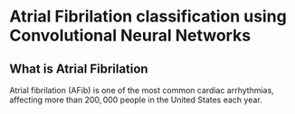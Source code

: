 # Atrial Fibrilation classification using Convolutional Neural Networks

## What is Atrial Fibrilation
Atrial fibrilation (AFib) is one of the most common cardiac arrhythmias, affecting more than $200,000$ people in the United States each year. 